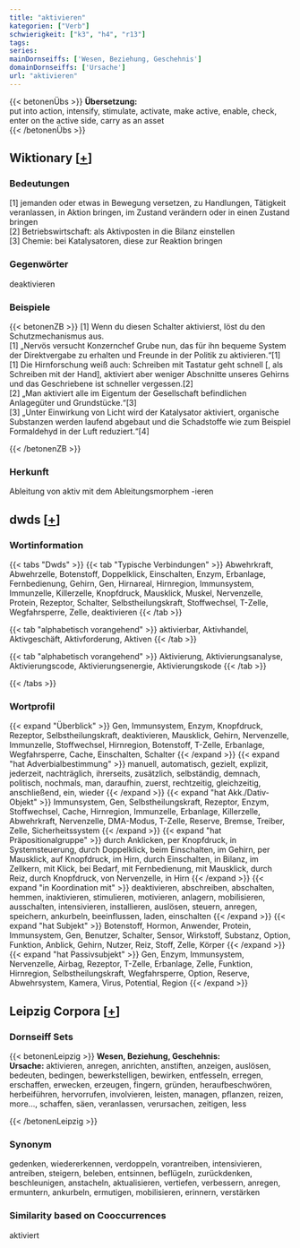 ```yaml
---
title: "aktivieren"
kategorien: ["Verb"]
schwierigkeit: ["k3", "h4", "r13"]
tags:
series:
mainDornseiffs: ['Wesen, Beziehung, Geschehnis']
domainDornseiffs: ['Ursache']
url: "aktivieren"
---
```


{{< betonenÜbs >}}
**Übersetzung:**  
put into action, intensify, stimulate, activate, make active, enable, check, enter on the active  side, carry as an asset  
{{< /betonenÜbs >}}

## Wiktionary [[+](https://de.wiktionary.org/wiki/aktivieren)]

### Bedeutungen
[1] jemanden oder etwas in Bewegung versetzen, zu Handlungen, Tätigkeit veranlassen, in Aktion bringen, im Zustand verändern oder in einen Zustand bringen  
[2] Betriebswirtschaft: als Aktivposten in die Bilanz einstellen  
[3] Chemie: bei Katalysatoren, diese zur Reaktion bringen  

### Gegenwörter
deaktivieren  

### Beispiele
{{< betonenZB >}}
[1] Wenn du diesen Schalter aktivierst, löst du den Schutzmechanismus aus.  
[1] „Nervös versucht Konzernchef Grube nun, das für ihn bequeme System der Direktvergabe zu erhalten und Freunde in der Politik zu aktivieren.“[1]  
[1] Die Hirnforschung weiß auch: Schreiben mit Tastatur geht schnell [, als Schreiben mit der Hand], aktiviert aber weniger Abschnitte unseres Gehirns und das Geschriebene ist schneller vergessen.[2]  
[2] „Man aktiviert alle im Eigentum der Gesellschaft befindlichen Anlagegüter und Grundstücke.“[3]  
[3] „Unter Einwirkung von Licht wird der Katalysator aktiviert, organische Substanzen werden laufend abgebaut und die Schadstoffe wie zum Beispiel Formaldehyd in der Luft reduziert.“[4]  

{{< /betonenZB >}}
### Herkunft
Ableitung von aktiv mit dem Ableitungsmorphem -ieren  



## dwds [[+](https://www.dwds.de/wb/aktivieren)]

### Wortinformation
{{< tabs "Dwds" >}}
{{< tab "Typische Verbindungen" >}}
Abwehrkraft, Abwehrzelle, Botenstoff, Doppelklick, Einschalten, Enzym, Erbanlage, Fernbedienung, Gehirn, Gen, Hirnareal, Hirnregion, Immunsystem, Immunzelle, Killerzelle, Knopfdruck, Mausklick, Muskel, Nervenzelle, Protein, Rezeptor, Schalter, Selbstheilungskraft, Stoffwechsel, T-Zelle, Wegfahrsperre, Zelle, deaktivieren
{{< /tab >}}

{{< tab "alphabetisch vorangehend" >}}
aktivierbar, Aktivhandel, Aktivgeschäft, Aktivforderung, Aktiven
{{< /tab >}}

{{< tab "alphabetisch vorangehend" >}}
Aktivierung, Aktivierungsanalyse, Aktivierungscode, Aktivierungsenergie, Aktivierungskode
{{< /tab >}}

{{< /tabs >}}

### Wortprofil
{{< expand "Überblick" >}} Gen, Immunsystem, Enzym, Knopfdruck, Rezeptor, Selbstheilungskraft, deaktivieren, Mausklick, Gehirn, Nervenzelle, Immunzelle, Stoffwechsel, Hirnregion, Botenstoff, T-Zelle, Erbanlage, Wegfahrsperre, Cache, Einschalten, Schalter {{< /expand >}}
{{< expand "hat Adverbialbestimmung" >}} manuell, automatisch, gezielt, explizit, jederzeit, nachträglich, ihrerseits, zusätzlich, selbständig, demnach, politisch, nochmals, man, daraufhin, zuerst, rechtzeitig, gleichzeitig, anschließend, ein, wieder {{< /expand >}}
{{< expand "hat Akk./Dativ-Objekt" >}} Immunsystem, Gen, Selbstheilungskraft, Rezeptor, Enzym, Stoffwechsel, Cache, Hirnregion, Immunzelle, Erbanlage, Killerzelle, Abwehrkraft, Nervenzelle, DMA-Modus, T-Zelle, Reserve, Bremse, Treiber, Zelle, Sicherheitssystem {{< /expand >}}
{{< expand "hat Präpositionalgruppe" >}} durch Anklicken, per Knopfdruck, in Systemsteuerung, durch Doppelklick, beim Einschalten, im Gehirn, per Mausklick, auf Knopfdruck, im Hirn, durch Einschalten, in Bilanz, im Zellkern, mit Klick, bei Bedarf, mit Fernbedienung, mit Mausklick, durch Reiz, durch Knopfdruck, von Nervenzelle, in Hirn {{< /expand >}}
{{< expand "in Koordination mit" >}} deaktivieren, abschreiben, abschalten, hemmen, inaktivieren, stimulieren, motivieren, anlagern, mobilisieren, ausschalten, intensivieren, installieren, auslösen, steuern, anregen, speichern, ankurbeln, beeinflussen, laden, einschalten {{< /expand >}}
{{< expand "hat Subjekt" >}} Botenstoff, Hormon, Anwender, Protein, Immunsystem, Gen, Benutzer, Schalter, Sensor, Wirkstoff, Substanz, Option, Funktion, Anblick, Gehirn, Nutzer, Reiz, Stoff, Zelle, Körper {{< /expand >}}
{{< expand "hat Passivsubjekt" >}} Gen, Enzym, Immunsystem, Nervenzelle, Airbag, Rezeptor, T-Zelle, Erbanlage, Zelle, Funktion, Hirnregion, Selbstheilungskraft, Wegfahrsperre, Option, Reserve, Abwehrsystem, Kamera, Virus, Potential, Region {{< /expand >}}

## Leipzig Corpora [[+](https://corpora.uni-leipzig.de/en/res?word=aktivieren&corpusId=deu_newscrawl-public_2018)]

### Dornseiff Sets
{{< betonenLeipzig >}}
**Wesen, Beziehung, Geschehnis:**  
**Ursache:** aktivieren, anregen, anrichten, anstiften, anzeigen, auslösen, bedeuten, bedingen, bewerkstelligen, bewirken, entfesseln, erregen, erschaffen, erwecken, erzeugen, fingern, gründen, heraufbeschwören, herbeiführen, hervorrufen, involvieren, leisten, managen, pflanzen, reizen, more..., schaffen, säen, veranlassen, verursachen, zeitigen, less  

{{< /betonenLeipzig >}}

### Synonym
gedenken, wiedererkennen, verdoppeln, vorantreiben, intensivieren, antreiben, steigern, beleben, entsinnen, beflügeln, zurückdenken, beschleunigen, anstacheln, aktualisieren, vertiefen, verbessern, anregen, ermuntern, ankurbeln, ermutigen, mobilisieren, erinnern, verstärken


### Similarity based on Cooccurrences
aktiviert

